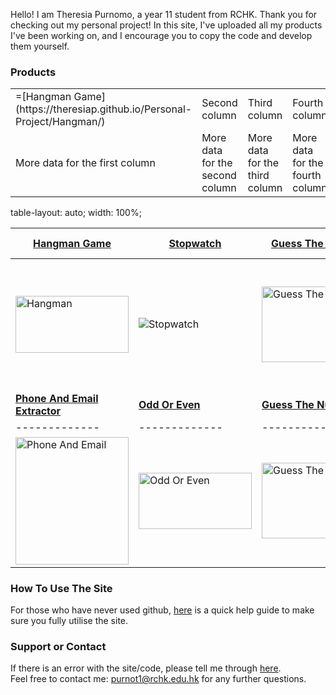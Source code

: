 Hello! I am Theresia Purnomo, a year 11 student from RCHK. Thank you for checking out my personal project! In this site, I've uploaded all my products I've been working on, and I encourage you to copy the code and develop them yourself. 

### Products

<table>
<tr>
  <td>=[Hangman Game](https://theresiap.github.io/Personal-Project/Hangman/)</td>
  <td>Second column</td>
  <td>Third column</td>
  <td>Fourth column</td>
</tr>
<tr>
  <td>More data for the first column</td>
  <td>More data for the second column</td>
  <td>More data for the third column</td>
  <td>More data for the fourth column</td>
</tr>
</table>

table-layout: auto;
width: 100%;

| <b>[Hangman Game](https://theresiap.github.io/Personal-Project/Hangman/)</b>  | <b>[Stopwatch](https://theresiap.github.io/Personal-Project/Stopwatch/)</b> | <b>[Guess The Number](https://theresiap.github.io/Personal-Project/GuessTheNumber/)</b>  | <b>[Phone And Email Extractor](https://theresiap.github.io/Personal-Project/PhoneAndEmail/)</b>  |
| ------------- | ------------- | ------------- | ------------- |
| <img src="https://11points.com/wp-content/uploads/2012/09/dominatehangman-1600.jpg" style="width:181px; height:90.395px" alt="Hangman">  | <img src="https://thumbs.dreamstime.com/b/close-up-isolated-hand-presses-stopwatch-start-button-sport-measurements-metrology-close-up-isolated-hand-125484559.jpg" alt="Stopwatch">  | <img src="https://www.funbrain.com/assets/img/content-cards/F2qRmLhRnmebc8jJAUjr_GuessTheNumber%403x.png" style="width:181px; height:121.4765" alt="Guess The Number">  | <img src="http://www.freelanceprojects.in/wp-content/uploads/2016/06/smart-phone-as-email-solution2.gif" style="width:181px; height:204.3068px" alt="Phone And Email">
| <b>[Phone And Email Extractor](https://theresiap.github.io/Personal-Project/PhoneAndEmail/)</b>  | <b>[Odd Or Even](https://github.com/Theresiap/Personal-Project/blob/master/Hangman/Hangman.md)</b> | <b>[Guess The Number](https://theresiap.github.io/Personal-Project/GuessTheNumber/)</b>  | <b>[Tic Tac Toe](https://theresiap.github.io/Personal-Project/TicTacToe/)</b>  |
| ------------- | ------------- | ------------- | ------------- |
| <img src="http://www.freelanceprojects.in/wp-content/uploads/2016/06/smart-phone-as-email-solution2.gif" style="width:181px; height:204.3068px" alt="Phone And Email">  | <img src="https://miro.medium.com/max/1600/1*R-Nk15cdtPJNYlIBl68dKg.jpeg" style="width:181px; height:90.3659px" alt="Odd Or Even">  | <img src="https://www.funbrain.com/assets/img/content-cards/F2qRmLhRnmebc8jJAUjr_GuessTheNumber%403x.png" style="width:181px; height:121.4765" alt="Guess The Number">  | <img src="https://s7.orientaltrading.com/is/image/OrientalTrading/13801632?$PDP_VIEWER_IMAGE$" style="width:181px; height:181px" alt="Tic Tac Toe">

### How To Use The Site
For those who have never used github, [here](https://theresiap.github.io/Personal-Project/Help/) is a quick help guide to make sure you fully utilise the site.

### Support or Contact

If there is an error with the site/code, please tell me through [here](https://theresiap.github.io/Personal-Project/ContactMe/). 
<br>
Feel free to contact me: <a href = "mailto: purnot1@rchk.edu.hk">purnot1@rchk.edu.hk</a> for any further questions.
